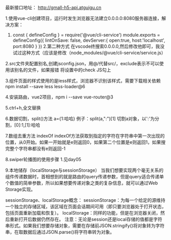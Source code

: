 最新接口地址： http://gmall-h5-api.atguigu.cn

1.使用vue-cli创建项目，运行时发生浏览器无法建立0.0.0.0:8080服务器连接，解决方案：
   1. const { defineConfig } = require('@vue/cli-service')
    module.exports = defineConfig({
      lintOnSave: false,
      devServer:{
        open:true,
        host:'localhost',
        port:8080
      }
    })
    2.第二种方式
    在vscode终搜索0.0.0.0,然后修改他即可，我没试过这种方式（应该是修改（node_modules/@vue/cli-service/service.js）

2.src文件夹配置别名,创建jsconfig.json，用@/代替src/，exclude表示不可以使用该别名的文件，如果报错 将设置中的check JS勾上

3.组件页面的样式使用的是less样式，浏览器不识别该样式，需要下载相关依赖
  npm install --save less less-loader@6

4.安装路由，vue2项目，npm i --save vue-router@3 

5.ctrl+h,全文替换

6.数据切割，split()方法
        a={1:哈哈}
      例子：split(a,":")[1]  切割a对象，以':'为分割，[0]:1,[1]:哈哈

7.数组去重方法
  indexOf
  indexOf方法获取到指定的字符在字符串中第一次出现的位置，从0开始。如果一开始就是e则返回0，如果第二个位置是e则返回1，如果搜完整个字符串都没有e则返回-1 

8.swiper轮播图的使用步骤
  1.见day05

9.本地储存（localStorage与sessionStorage）
    当我们想要实现两个毫无关系的组件传递数据时，首相想到的就是路由的query传递参数，但是query适合传递单个数值的简单参数，所以如果想要传递对象之类的复杂信息，就可以通过Web Storage实现。

  sessionStorage、localStorage概念：
  sessionStorage：为每一个给定的源维持一个独立的存储区域，该区域在页面会话期间可用（即只要浏览器处于打开状态，包括页面重新加载和恢复）。
  localStorage：同样的功能，但是在浏览器关闭，然后重新打开后数据仍然存在。
  注意：无论是session还是local存储的值都是字符串形式。如果我们想要存储对象，需要在存储前JSON.stringify()将对象转为字符串，在取数据后通过JSON.parse()将字符串转为对象。
